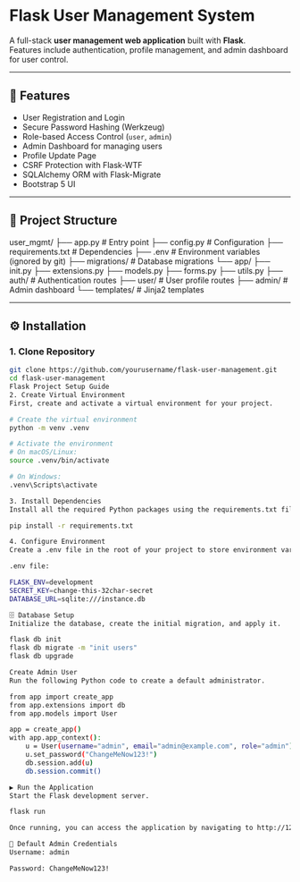 # Flask User Management System

A full-stack **user management web application** built with **Flask**.  
Features include authentication, profile management, and admin dashboard for user control.

---

## 🚀 Features

- User Registration and Login
- Secure Password Hashing (Werkzeug)
- Role-based Access Control (`user`, `admin`)
- Admin Dashboard for managing users
- Profile Update Page
- CSRF Protection with Flask-WTF
- SQLAlchemy ORM with Flask-Migrate
- Bootstrap 5 UI

---

## 📂 Project Structure

user_mgmt/
├── app.py # Entry point
├── config.py # Configuration
├── requirements.txt # Dependencies
├── .env # Environment variables (ignored by git)
├── migrations/ # Database migrations
└── app/
├── init.py
├── extensions.py
├── models.py
├── forms.py
├── utils.py
├── auth/ # Authentication routes
├── user/ # User profile routes
├── admin/ # Admin dashboard
└── templates/ # Jinja2 templates

---

## ⚙️ Installation

### 1. Clone Repository

```bash
git clone https://github.com/yourusername/flask-user-management.git
cd flask-user-management
Flask Project Setup Guide
2. Create Virtual Environment
First, create and activate a virtual environment for your project.

# Create the virtual environment
python -m venv .venv

# Activate the environment
# On macOS/Linux:
source .venv/bin/activate

# On Windows:
.venv\Scripts\activate

3. Install Dependencies
Install all the required Python packages using the requirements.txt file.

pip install -r requirements.txt

4. Configure Environment
Create a .env file in the root of your project to store environment variables.

.env file:

FLASK_ENV=development
SECRET_KEY=change-this-32char-secret
DATABASE_URL=sqlite:///instance.db

🗄️ Database Setup
Initialize the database, create the initial migration, and apply it.

flask db init
flask db migrate -m "init users"
flask db upgrade

Create Admin User
Run the following Python code to create a default administrator.

from app import create_app
from app.extensions import db
from app.models import User

app = create_app()
with app.app_context():
    u = User(username="admin", email="admin@example.com", role="admin")
    u.set_password("ChangeMeNow123!")
    db.session.add(u)
    db.session.commit()

▶️ Run the Application
Start the Flask development server.

flask run

Once running, you can access the application by navigating to http://127.0.0.1:5000/ in your web browser.

🔑 Default Admin Credentials
Username: admin

Password: ChangeMeNow123!
